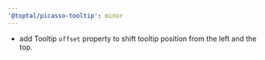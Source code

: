```yaml
---
'@toptal/picasso-tooltip': minor
---
```


- add Tooltip `offset` property to shift tooltip position from the left and the top.
